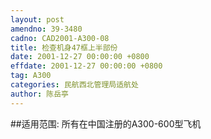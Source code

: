 ```yaml
---
layout: post
amendno: 39-3480
cadno: CAD2001-A300-08
title: 检查机身47框上半部份
date: 2001-12-27 00:00:00 +0800
effdate: 2001-12-27 00:00:00 +0800
tag: A300
categories: 民航西北管理局适航处
author: 陈岳亭
---
```


##适用范围:
所有在中国注册的A300-600型飞机


